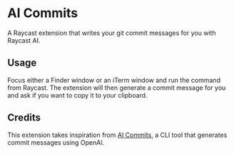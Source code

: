 # AI Commits

A Raycast extension that writes your git commit messages for you with Raycast AI.

## Usage

Focus either a Finder window or an iTerm window and run the command from Raycast. The extension will then generate a commit message for you and ask if you want to copy it to your clipboard.

## Credits

This extension takes inspiration from [AI Commits](https://github.com/Nutlope/aicommits/), a CLI tool that generates commit messages using OpenAI.